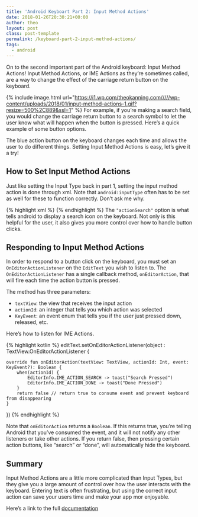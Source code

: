 ```yaml
---
title: 'Android Keyboart Part 2: Input Method Actions'
date: 2018-01-26T20:30:21+00:00
author: theo
layout: post
class: post-template
permalink: /keyboard-part-2-input-method-actions/
tags:
  - android
---
```

On to the second important part of the Android keyboard: Input Method Actions! Input Method Actions, or IME Actions as they’re sometimes called, are a way to change the effect of the carriage return button on the keyboard.

{% include image.html
url="https://i1.wp.com/theokanning.com/////wp-content/uploads/2018/01/input-method-actions-1.gif?resize=500%2C889&ssl=1" %}
For example, if you’re making a search field, you would change the carriage return button to a search symbol to let the user know what will happen when the button is pressed. Here’s a quick example of some button options.

The blue action button on the keyboard changes each time and allows the user to do different things. Setting Input Method Actions is easy, let’s give it a try!

## How to Set Input Method Actions
Just like setting the Input Type back in part 1, setting the input method action is done through xml.
Note that `android:inputType` often has to be set as well for these to function correctly. Don’t ask me why.

{% highlight xml %}
<EditText
    android:layout_width="match_parent"
    android:layout_height="wrap_content"
    android:hint="Search"
    android:imeOptions="actionSearch"
    android:inputType="text"
    />
{% endhighlight %}
The `"actionSearch"` option is what tells android to display a search icon on the keyboard. Not only is this helpful for the user, it also gives you more control over how to handle button clicks.

## Responding to Input Method Actions
In order to respond to a button click on the keyboard, you must set an `OnEditorActionListener` on the `EditText` you wish to listen to.
The `OnEditorActionListener` has a single callback method, `onEditorAction`, that will fire each time the action button is pressed.

The method has three parameters: 
- `textView`: the view that receives the input action
- `actionId`: an integer that tells you which action was selected
- `KeyEvent`: an event enum that tells you if the user just pressed down, released, etc.

Here’s how to listen for IME Actions.

{% highlight kotlin %}
editText.setOnEditorActionListener(object : TextView.OnEditorActionListener {

    override fun onEditorAction(textView: TextView, actionId: Int, event: KeyEvent?): Boolean {
        when(actionId) {
            EditorInfo.IME_ACTION_SEARCH -> toast("Search Pressed")
            EditorInfo.IME_ACTION_DONE -> toast("Done Pressed")
        }
        return false // return true to consume event and prevent keyboard from disappearing
    }
})
{% endhighlight %}

Note that `onEditorAction` returns a `Boolean`. If this returns true, you’re telling Android that you’ve consumed the event, and it will not notify any other listeners or take other actions. If you return false, then pressing certain action buttons, like “search” or “done”, will automatically hide the keyboard.

## Summary
Input Method Actions are a little more complicated than Input Types, but they give you a large amount of control over how the user interacts with the keyboard.
Entering text is often frustrating, but using the correct input action can save your users time and make your app mor enjoyable.

Here’s a link to the full [documentation](https://developer.android.com/reference/android/widget/TextView#attr_android:imeOptions)
